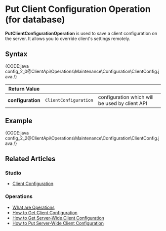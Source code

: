 # Put Client Configuration Operation <br> (for database)

**PutClientConfigurationOperation** is used to save a client configuration on the server. It allows you to override client's settings remotely. 

## Syntax

{CODE:java config_2_0@ClientApi\Operations\Maintenance\Configuration\ClientConfig.java /}

| Return Value | | |
| ------------- | ----- | ---- |
| **configuration** | `ClientConfiguration` | configuration which will be used by client API |

## Example

{CODE:java config_2_2@ClientApi\Operations\Maintenance\Configuration\ClientConfig.java /}

## Related Articles

### Studio

- [Client Configuration](../../../../studio/server/client-configuration)

### Operations

- [What are Operations](../../../../client-api/operations/what-are-operations)
- [How to Get Client Configuration](../../../../client-api/operations/maintenance/configuration/get-client-configuration)
- [How to Get Server-Wide Client Configuration](../../../../client-api/operations/server-wide/configuration/get-serverwide-client-configuration)
- [How to Put Server-Wide Client Configuration](../../../../client-api/operations/server-wide/configuration/put-serverwide-client-configuration)
